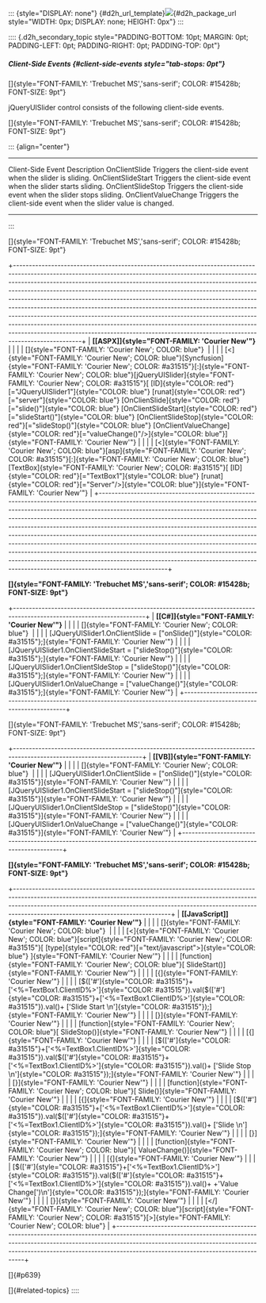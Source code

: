 ::: {style="DISPLAY: none"}
[](ms-xhelp:///?Id=d2h_url_template){#d2h_url_template}![](!package_url!){#d2h_package_url style="WIDTH: 0px; DISPLAY: none; HEIGHT: 0px"}
:::

:::: {.d2h_secondary_topic style="PADDING-BOTTOM: 10pt; MARGIN: 0pt; PADDING-LEFT: 0pt; PADDING-RIGHT: 0pt; PADDING-TOP: 0pt"}
##### Client-Side Events {#client-side-events style="tab-stops: 0pt"}

[]{style="FONT-FAMILY: 'Trebuchet MS','sans-serif'; COLOR: #15428b; FONT-SIZE: 9pt"} 

jQueryUISlider control consists of the following client-side events.

[]{style="FONT-FAMILY: 'Trebuchet MS','sans-serif'; COLOR: #15428b; FONT-SIZE: 9pt"} 

::: {align="center"}
  --------------------- ------------------------------------------------------------------
  Client-Side Event     Description
  OnClientSlide         Triggers the client-side event when the slider is sliding.
  OnClientSlideStart    Triggers the client-side event when the slider starts sliding.
  OnClientSlideStop     Triggers the client-side event when the slider stops sliding.
  OnClientValueChange   Triggers the client-side event when the slider value is changed.
  --------------------- ------------------------------------------------------------------
:::

[]{style="FONT-FAMILY: 'Trebuchet MS','sans-serif'; COLOR: #15428b; FONT-SIZE: 9pt"} 

+---------------------------------------------------------------------------------------------------------------------------------------------------------------------------------------------------------------------------------------------------------------------------------------------------------------------------------------------------------------------------------------------------------------------------------------------------------------------------------------------------------------------------------------------------------------------------------------------------------------------------------------------------------------------------------------------------------------------------------------------------+
| **[\[ASPX\]]{style="FONT-FAMILY: 'Courier New'"}**                                                                                                                                                                                                                                                                                                                                                                                                                                                                                                                                                                                                                                                                                                |
|                                                                                                                                                                                                                                                                                                                                                                                                                                                                                                                                                                                                                                                                                                                                                   |
| []{style="FONT-FAMILY: 'Courier New'; COLOR: blue"}                                                                                                                                                                                                                                                                                                                                                                                                                                                                                                                                                                                                                                                                                               |
|                                                                                                                                                                                                                                                                                                                                                                                                                                                                                                                                                                                                                                                                                                                                                   |
| [\<]{style="FONT-FAMILY: 'Courier New'; COLOR: blue"}[Syncfusion]{style="FONT-FAMILY: 'Courier New'; COLOR: #a31515"}[:]{style="FONT-FAMILY: 'Courier New'; COLOR: blue"}[jQueryUISlider]{style="FONT-FAMILY: 'Courier New'; COLOR: #a31515"}[ [ID]{style="COLOR: red"}[=\"JQueryUISlider1\"]{style="COLOR: blue"} [runat]{style="COLOR: red"}[=\"server\"]{style="COLOR: blue"} [OnClienSlide]{style="COLOR: red"}[=\"slide()\"]{style="COLOR: blue"} [OnClientSlideStart]{style="COLOR: red"}[=\"slideStart()\"]{style="COLOR: blue"} [OnClientSlideStop]{style="COLOR: red"}[=\"slideStop()\"]{style="COLOR: blue"} [OnClientValueChange]{style="COLOR: red"}[=\"valueChange()\"/\>]{style="COLOR: blue"}]{style="FONT-FAMILY: 'Courier New'"} |
|                                                                                                                                                                                                                                                                                                                                                                                                                                                                                                                                                                                                                                                                                                                                                   |
| [\<]{style="FONT-FAMILY: 'Courier New'; COLOR: blue"}[asp]{style="FONT-FAMILY: 'Courier New'; COLOR: #a31515"}[:]{style="FONT-FAMILY: 'Courier New'; COLOR: blue"}[TextBox]{style="FONT-FAMILY: 'Courier New'; COLOR: #a31515"}[ [ID]{style="COLOR: red"}[=\"TextBox1\"]{style="COLOR: blue"} [runat]{style="COLOR: red"}[=\"Server\"/\>]{style="COLOR: blue"}]{style="FONT-FAMILY: 'Courier New'"}                                                                                                                                                                                                                                                                                                                                               |
+---------------------------------------------------------------------------------------------------------------------------------------------------------------------------------------------------------------------------------------------------------------------------------------------------------------------------------------------------------------------------------------------------------------------------------------------------------------------------------------------------------------------------------------------------------------------------------------------------------------------------------------------------------------------------------------------------------------------------------------------------+

**[]{style="FONT-FAMILY: 'Trebuchet MS','sans-serif'; COLOR: #15428b; FONT-SIZE: 9pt"}** 

+-----------------------------------------------------------------------------------------------------------------------+
| **[\[C#\]]{style="FONT-FAMILY: 'Courier New'"}**                                                                      |
|                                                                                                                       |
| []{style="FONT-FAMILY: 'Courier New'; COLOR: blue"}                                                                   |
|                                                                                                                       |
| [JQueryUISlider1.OnClientSlide = [\"onSlide()\"]{style="COLOR: #a31515"};]{style="FONT-FAMILY: 'Courier New'"}        |
|                                                                                                                       |
| [JQueryUISlider1.OnClientSlideStart = [\"slideStop()\"]{style="COLOR: #a31515"};]{style="FONT-FAMILY: 'Courier New'"} |
|                                                                                                                       |
| [JQueryUISlider1.OnClientSldeStop = [\"slideStop()\"]{style="COLOR: #a31515"};]{style="FONT-FAMILY: 'Courier New'"}   |
|                                                                                                                       |
| [JQueryUISlider1.OnValueChange = [\"valueChange()\"]{style="COLOR: #a31515"};]{style="FONT-FAMILY: 'Courier New'"}    |
+-----------------------------------------------------------------------------------------------------------------------+

[]{style="FONT-FAMILY: 'Trebuchet MS','sans-serif'; COLOR: #15428b; FONT-SIZE: 9pt"} 

+----------------------------------------------------------------------------------------------------------------------+
| **[\[VB\]]{style="FONT-FAMILY: 'Courier New'"}**                                                                     |
|                                                                                                                      |
| []{style="FONT-FAMILY: 'Courier New'; COLOR: blue"}                                                                  |
|                                                                                                                      |
| [JQueryUISlider1.OnClientSlide = [\"onSlide()\"]{style="COLOR: #a31515"}]{style="FONT-FAMILY: 'Courier New'"}        |
|                                                                                                                      |
| [JQueryUISlider1.OnClientSlideStart = [\"slideStop()\"]{style="COLOR: #a31515"}]{style="FONT-FAMILY: 'Courier New'"} |
|                                                                                                                      |
| [JQueryUISlider1.OnClientSldeStop = [\"slideStop()\"]{style="COLOR: #a31515"}]{style="FONT-FAMILY: 'Courier New'"}   |
|                                                                                                                      |
| [JQueryUISlider1.OnValueChange = [\"valueChange()\"]{style="COLOR: #a31515"}]{style="FONT-FAMILY: 'Courier New'"}    |
+----------------------------------------------------------------------------------------------------------------------+

**[]{style="FONT-FAMILY: 'Trebuchet MS','sans-serif'; COLOR: #15428b; FONT-SIZE: 9pt"}** 

+-------------------------------------------------------------------------------------------------------------------------------------------------------------------------------------------------------------------------------------------------------------------------------------------+
| **[\[JavaScript\]]{style="FONT-FAMILY: 'Courier New'"}**                                                                                                                                                                                                                                  |
|                                                                                                                                                                                                                                                                                           |
| []{style="FONT-FAMILY: 'Courier New'; COLOR: blue"}                                                                                                                                                                                                                                       |
|                                                                                                                                                                                                                                                                                           |
| [\<]{style="FONT-FAMILY: 'Courier New'; COLOR: blue"}[script]{style="FONT-FAMILY: 'Courier New'; COLOR: #a31515"}[ [type]{style="COLOR: red"}[=\"text/javascript\"\>]{style="COLOR: blue"} ]{style="FONT-FAMILY: 'Courier New'"}                                                          |
|                                                                                                                                                                                                                                                                                           |
| [function]{style="FONT-FAMILY: 'Courier New'; COLOR: blue"}[ SlideStart()]{style="FONT-FAMILY: 'Courier New'"}                                                                                                                                                                            |
|                                                                                                                                                                                                                                                                                           |
| [{]{style="FONT-FAMILY: 'Courier New'"}                                                                                                                                                                                                                                                   |
|                                                                                                                                                                                                                                                                                           |
| [\$([\'#\']{style="COLOR: #a31515"}+[\'\<%=TextBox1.ClientID%\>\']{style="COLOR: #a31515"}).val(\$([\'#\']{style="COLOR: #a31515"}+[\'\<%=TextBox1.ClientID%\>\']{style="COLOR: #a31515"}).val()+ [\'Slide Start \\n\']{style="COLOR: #a31515"});]{style="FONT-FAMILY: 'Courier New'"}    |
|                                                                                                                                                                                                                                                                                           |
| [}]{style="FONT-FAMILY: 'Courier New'"}                                                                                                                                                                                                                                                   |
|                                                                                                                                                                                                                                                                                           |
| [function]{style="FONT-FAMILY: 'Courier New'; COLOR: blue"}[ SlideStop()]{style="FONT-FAMILY: 'Courier New'"}                                                                                                                                                                             |
|                                                                                                                                                                                                                                                                                           |
| [{]{style="FONT-FAMILY: 'Courier New'"}                                                                                                                                                                                                                                                   |
|                                                                                                                                                                                                                                                                                           |
| [\$([\'#\']{style="COLOR: #a31515"}+[\'\<%=TextBox1.ClientID%\>\']{style="COLOR: #a31515"}).val(\$([\'#\']{style="COLOR: #a31515"}+[\'\<%=TextBox1.ClientID%\>\']{style="COLOR: #a31515"}).val()+ [\'Slide Stop \\n\']{style="COLOR: #a31515"});]{style="FONT-FAMILY: 'Courier New'"}     |
|                                                                                                                                                                                                                                                                                           |
| [}]{style="FONT-FAMILY: 'Courier New'"}                                                                                                                                                                                                                                                   |
|                                                                                                                                                                                                                                                                                           |
| [function]{style="FONT-FAMILY: 'Courier New'; COLOR: blue"}[ Slide()]{style="FONT-FAMILY: 'Courier New'"}                                                                                                                                                                                 |
|                                                                                                                                                                                                                                                                                           |
| [{]{style="FONT-FAMILY: 'Courier New'"}                                                                                                                                                                                                                                                   |
|                                                                                                                                                                                                                                                                                           |
| [\$([\'#\']{style="COLOR: #a31515"}+[\'\<%=TextBox1.ClientID%\>\']{style="COLOR: #a31515"}).val(\$([\'#\']{style="COLOR: #a31515"}+[\'\<%=TextBox1.ClientID%\>\']{style="COLOR: #a31515"}).val()+ [\'Slide \\n\']{style="COLOR: #a31515"});]{style="FONT-FAMILY: 'Courier New'"}          |
|                                                                                                                                                                                                                                                                                           |
| [}]{style="FONT-FAMILY: 'Courier New'"}                                                                                                                                                                                                                                                   |
|                                                                                                                                                                                                                                                                                           |
| [function]{style="FONT-FAMILY: 'Courier New'; COLOR: blue"}[ ValueChange()]{style="FONT-FAMILY: 'Courier New'"}                                                                                                                                                                           |
|                                                                                                                                                                                                                                                                                           |
| [{]{style="FONT-FAMILY: 'Courier New'"}                                                                                                                                                                                                                                                   |
|                                                                                                                                                                                                                                                                                           |
| [\$([\'#\']{style="COLOR: #a31515"}+[\'\<%=TextBox1.ClientID%\>\']{style="COLOR: #a31515"}).val(\$([\'#\']{style="COLOR: #a31515"}+[\'\<%=TextBox1.ClientID%\>\']{style="COLOR: #a31515"}).val()+ +'Value Change[\')\\n\']{style="COLOR: #a31515"});]{style="FONT-FAMILY: 'Courier New'"} |
|                                                                                                                                                                                                                                                                                           |
| [}]{style="FONT-FAMILY: 'Courier New'"}                                                                                                                                                                                                                                                   |
|                                                                                                                                                                                                                                                                                           |
| [\</]{style="FONT-FAMILY: 'Courier New'; COLOR: blue"}[script]{style="FONT-FAMILY: 'Courier New'; COLOR: #a31515"}[\>]{style="FONT-FAMILY: 'Courier New'; COLOR: blue"}                                                                                                                   |
+-------------------------------------------------------------------------------------------------------------------------------------------------------------------------------------------------------------------------------------------------------------------------------------------+

[]{#p639} 

[]{#related-topics}
::::
